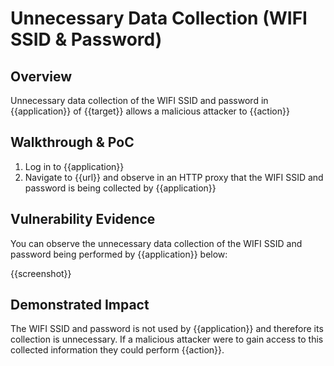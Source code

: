 # Unnecessary Data Collection (WIFI SSID & Password)
## Overview
<!--
Provide a 1-2 sentence description - see http://cveproject.github.io/docs/content/key-details-phrasing.pdf for tips

This format is a good guide:
[VULNTYPE] in [COMPONENT] in [APPLICATION] allows [ATTACKER] to [IMPACT] via [VECTOR]


-->
Unnecessary data collection of the WIFI SSID and password in {{application}} of {{target}} allows a malicious attacker to {{action}}

## Walkthrough & PoC
<!--
Provide a step-by-step walkthrough on how to access the vulnerable injection point, and how to exploit the vulnerability.
Adding a dot-pointed walkthrough with relevant screenshots will speed triage time and result in faster rewards!

Example:

1. Login to in-scope asset at <www.bugcrowd.com/login>
1. Browse to account page
1. Modify ID token to add single quote
1. View error which states 'SQL Syntax Error'
1. Replace ID value with `1' waitfor delay '00:00:10'; `
-->

1. Log in to {{application}}
1. Navigate to {{url}} and observe in an HTTP proxy that the WIFI SSID and password is being collected by {{application}}


## Vulnerability Evidence
<!--
Your submission MUST include evidence of the vulnerability and not be theoretical in nature.

For unnecessary data collection of the WIFI SSID and password, please post a screenshot from a HTTP proxy that shows the  collection being done by {{application}}.
-->

You can observe the unnecessary data collection of the WIFI SSID and password being performed by {{application}} below:

{{screenshot}}
## Demonstrated Impact
<!--
Envision how the WIFI SSID and password could be used to perform malicious actions if obtained by a malicious attacker. If a malicious action is possible, provide a full proof-of-concept here.
-->

The WIFI SSID and password is not used by {{application}} and therefore its collection is unnecessary. If a malicious attacker were to gain access to this collected information they could perform {{action}}.

